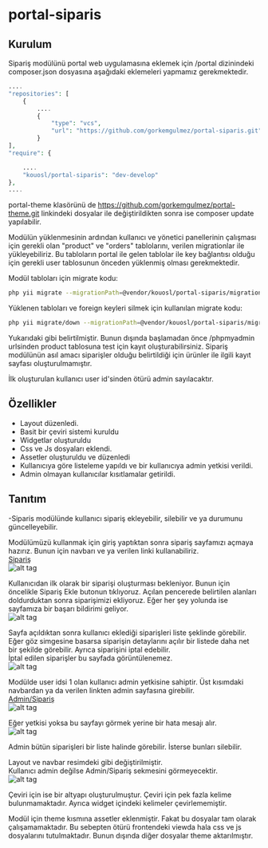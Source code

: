 # portal-siparis

## Kurulum
Sipariş modülünü portal web uygulamasına eklemek için /portal dizinindeki composer.json dosyasına aşağıdaki eklemeleri yapmamız gerekmektedir.


```php
....
"repositories": [
    {
        ....
        {
            "type": "vcs",
            "url": "https://github.com/gorkemgulmez/portal-siparis.git"
        }
],
"require": {

    ....   
    "kouosl/portal-siparis": "dev-develop"
},
....
```

portal-theme klasörünü de https://github.com/gorkemgulmez/portal-theme.git linkindeki dosyalar ile değiştirildikten sonra ise composer update yapılabilir.

Modülün yüklenmesinin ardından kullanıcı ve yönetici panellerinin çalışması için gerekli olan "product" ve "orders" tablolarını, verilen migrationlar ile yükleyebiliriz. Bu tabloların portal ile gelen tablolar ile key bağlantısı olduğu için gerekli user tablosunun önceden yüklenmiş olması gerekmektedir.

Modül tabloları için migrate kodu:


```bash
php yii migrate --migrationPath=@vendor/kouosl/portal-siparis/migrations --interactive=0
```

Yüklenen tabloları ve foreign keyleri silmek için kullanılan migrate kodu:

```bash
php yii migrate/down --migrationPath=@vendor/kouosl/portal-siparis/migrations --interactive=0
```

Yukarıdaki gibi belirtilmiştir. Bunun dışında başlamadan önce /phpmyadmin urlsinden product tablosuna test için kayıt oluşturabilirsiniz. Sipariş modülünün asıl amacı siparişler olduğu belirtildiği için ürünler ile ilgili kayıt sayfası oluşturulmamıştır.

İlk oluşturulan kullanıcı user id'sinden ötürü  admin sayılacaktır.


## Özellikler
* Layout düzenledi.
* Basit bir çeviri sistemi kuruldu
* Widgetlar oluşturuldu
* Css ve Js dosyaları eklendi.
* Assetler oluşturuldu ve düzenledi
* Kullanıcıya göre listeleme yapıldı ve bir kullanıcıya admin yetkisi verildi.
* Admin olmayan kullanıcılar kısıtlamalar getirildi.


## Tanıtım
-Siparis modülünde kullanıcı sipariş ekleyebilir, silebilir ve ya durumunu güncelleyebilir.

Modülümüzü kullanmak için giriş yaptıktan sonra sipariş sayfamızı açmaya hazırız. Bunun için navbarı ve ya verilen linki kullanabiliriz. <br />
[Sipariş](http://portal.kouosl/siparis) <br />
![alt tag](http://zekiesenalp.com/modul/1.jpg "Sipariş Sayfası")

Kullanıcıdan ilk olarak bir siparişi oluşturması bekleniyor. Bunun için öncelikle Sipariş Ekle butonun tıklıyoruz. Açılan pencerede belirtilen alanları doldurduktan sonra siparişimizi ekliyoruz. Eğer her şey yolunda ise sayfamıza bir başarı bildirimi geliyor. <br />
![alt tag](http://zekiesenalp.com/modul/2.jpg "Sipariş Ekleme")

Sayfa açıldıktan sonra kullanıcı eklediği siparişleri liste şeklinde görebilir.
Eğer göz simgesine basarsa siparişin detaylarını açılır bir listede daha net bir şekilde görebilir. Ayrıca siparişini iptal edebilir. <br />
İptal edilen siparişler bu sayfada görüntülenemez. <br />
![alt tag](http://zekiesenalp.com/modul/3.jpg "Sipariş Detay")


Modülde user idsi 1 olan kullanıcı admin yetkisine sahiptir. Üst kısımdaki navbardan ya da verilen linkten admin sayfasına girebilir. <br />
[Admin/Sipariş](http://portal.kouosl/admin/siparis) <br />
![alt tag](http://zekiesenalp.com/modul/4.jpg "Admin Paneli")

Eğer yetkisi yoksa bu sayfayı görmek yerine bir hata mesajı alır. <br />
![alt tag](http://zekiesenalp.com/modul/5.jpg "Admin Hata")

Admin bütün siparişleri bir liste halinde görebilir. İsterse bunları silebilir.


Layout ve navbar resimdeki gibi değiştirilmiştir. <br />
Kullanıcı admin değilse Admin/Sipariş sekmesini görmeyecektir. <br />
![alt tag](http://zekiesenalp.com/modul/6.jpg "Layout")


Çeviri için ise bir altyapı oluşturulmuştur. Çeviri için pek fazla kelime bulunmamaktadır. Ayrıca widget içindeki kelimeler çevirlememiştir.

Modül için theme kısmına assetler eklenmiştir. Fakat bu dosyalar tam olarak çalışamamaktadır. Bu sebepten ötürü frontendeki viewda hala css ve js dosyalarını tutulmaktadır. Bunun dışında diğer dosyalar theme aktarılmıştır.
